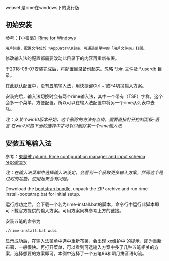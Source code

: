 weasel 是rime在windows下的发行版

## 初始安装

参考：[【小狼毫】Rime for Windows](https://github.com/rime/weasel)

    用戶詞庫、配置文件位於 %AppData%\Rime，可通過菜單中的「用戶文件夾」打開。

修改输入法的配置都需要改动此目录下的内容再重新布署。

于2018-08-07安装完成后，将配置目录备份起来。忽略 *.bin 文件及 *.userdb 目录。

在此默认配置中，没有五笔输入法，用快捷键Ctrl +`或F4切换输入方案。

安装完后，输入法切换时会有两个rime输入法，其中一个带有（TSF）字样，这个会多一个菜单，方便配置，所以可以在输入法配置中将另一个rime从列表中去除。

*注：从某个win10版本开始，这个删除的方法有点绕，需要直接打开控制面板-语言 在win7风格下面的选择中才可以只删除某一个rime输入法*

## 安装五笔输入法

参考：[東風破 /plum/: Rime configuration manager and input schema repository](https://github.com/rime/plum)

*注：在输入法菜单中选择输入法设定，会看到一个获取更多输入方案，然而这个是过时的功能，使用起来会有问题。*

Download the [bootstrap bundle](https://github.com/rime/plum-windows-bootstrap/archive/master.zip), unpack the ZIP archive and run rime-install-bootstrap.bat for initial setup.

运行成功之后，会下载一个名为rime-install.bat的脚本，命令行中运行此脚本即可下载官方提供的输入方案。可用方案同样参考上方的链接。

安装五笔的命令为

```sh
./rime-install.bat wubi
```

显示成功后，在输入法菜单中选中重新布署，会出现 xx维护中 的提示，即为重新布署，一般很快。再打开菜单，可以看到可选输入方案中多了几种五笔相关的方案，选择想要的方案即可。本例中选择了一个五笔86和朙月拼音语句流。



